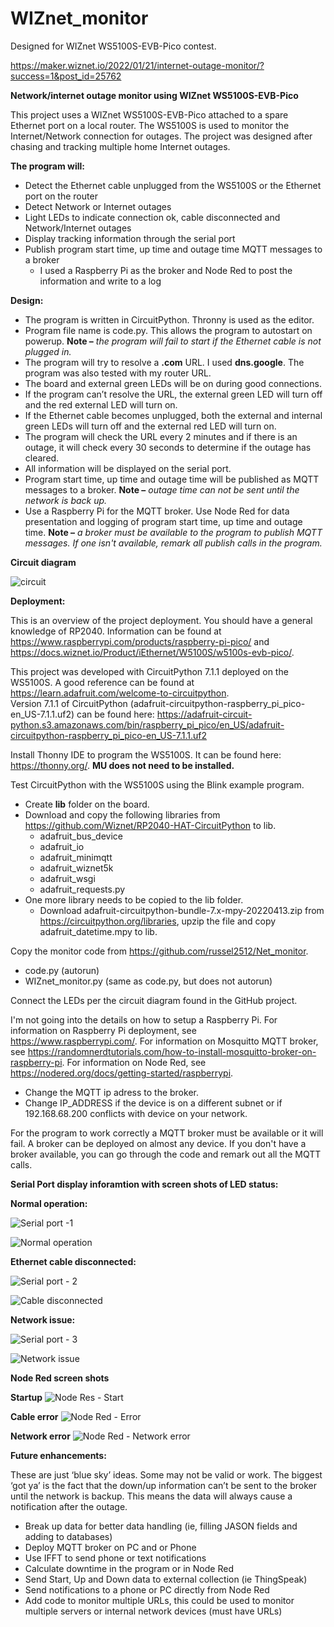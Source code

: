 # WIZnet_monitor

Designed for WIZnet WS5100S-EVB-Pico contest.

https://maker.wiznet.io/2022/01/21/internet-outage-monitor/?success=1&post_id=25762

**Network/internet outage monitor using WIZnet WS5100S-EVB-Pico**

This project uses a WIZnet WS5100S-EVB-Pico attached to a spare Ethernet port on a local router. The WS5100S is used to monitor the Internet/Network connection for outages. The project was designed after chasing and tracking multiple home Internet outages.  



**The program will:**

- Detect the Ethernet cable unplugged from the WS5100S or the Ethernet port on the router
- Detect Network or Internet outages
- Light LEDs to indicate connection ok, cable disconnected and Network/Internet outages
- Display tracking information through the serial port
- Publish program start time, up time and outage time MQTT messages to a broker
  - I used a Raspberry Pi as the broker and Node Red to post the information and write to a log 



**Design:**

- The program is written in CircuitPython. Thronny is used as the editor.
- Program file name is code.py. This allows the program to autostart on powerup. **Note –** *the program will fail to start if the Ethernet cable is not plugged in.*
- The program will try to resolve a **.com** URL. I used **dns.google**. The program was also tested with my router URL.
- The board and external green LEDs will be on during good connections.
- If the program can’t resolve the URL, the external green LED will turn off and the red external LED will turn on.
- If the Ethernet cable becomes unplugged, both the external and internal green LEDs will turn off and the external red LED will turn on.
- The program will check the URL every 2 minutes and if there is an outage, it will check every 30 seconds to determine if the outage has cleared.
- All information will be displayed on the serial port.
- Program start time, up time and outage time will be published as MQTT messages to a broker. **Note –** *outage time can not be sent until the network is back up.*
- Use a Raspberry Pi for the MQTT broker. Use Node Red for data presentation and logging of program start time, up time and outage time. **Note –** *a broker must be available to the program to publish MQTT messages. If one isn't available, remark all publish calls in the program.*


**Circuit diagram**

![circuit](https://user-images.githubusercontent.com/13513067/164536405-280b8052-20c9-4218-bf58-c11763f9d29a.jpg)


**Deployment:**

This is an overview of the project deployment. You should have a general knowledge of RP2040. Information can be found at https://www.raspberrypi.com/products/raspberry-pi-pico/ and https://docs.wiznet.io/Product/iEthernet/W5100S/w5100s-evb-pico/. 

This project was developed with CircuitPython 7.1.1 deployed on the WS5100S. A good reference can be found at https://learn.adafruit.com/welcome-to-circuitpython.   
Version 7.1.1 of CircuitPython (adafruit-circuitpython-raspberry_pi_pico-en_US-7.1.1.uf2) can be found here:
https://adafruit-circuit-python.s3.amazonaws.com/bin/raspberry_pi_pico/en_US/adafruit-circuitpython-raspberry_pi_pico-en_US-7.1.1.uf2

Install Thonny IDE to program the WS5100S. It can be found here: https://thonny.org/.
**MU does not need to be installed.**

Test CircuitPython with the WS5100S using the Blink example program. 

- Create **lib** folder on the board.
- Download and copy the following libraries from https://github.com/Wiznet/RP2040-HAT-CircuitPython to lib.
   - adafruit_bus_device
   - adafruit_io
   - adafruit_minimqtt
   - adafruit_wiznet5k
   - adafruit_wsgi
   - adafruit_requests.py
- One more library needs to be copied to the lib folder.
   - Download adafruit-circuitpython-bundle-7.x-mpy-20220413.zip from https://circuitpython.org/libraries, upzip the file and copy adafruit_datetime.mpy to lib.

Copy the monitor code from https://github.com/russel2512/Net_monitor.
- code.py (autorun)
- WIZnet_monitor.py (same as code.py, but does not autorun)

Connect the LEDs per the circuit diagram found in the GitHub project.

I'm not going into the details on how to setup a Raspberry Pi. 
For information on Raspberry Pi deployment, see https://www.raspberrypi.com/.
For information on Mosquitto MQTT broker, see https://randomnerdtutorials.com/how-to-install-mosquitto-broker-on-raspberry-pi.
For information on Node Red, see https://nodered.org/docs/getting-started/raspberrypi.
- Change the MQTT ip adress to the broker.
- Change IP_ADDRESS if the device is on a different subnet or if 192.168.68.200 conflicts with device on your network.

For the program to work correctly a MQTT broker must be available or it will fail. A broker can be deployed on almost any device. If you don't have a broker available, you can go through the code and remark out all the MQTT calls.


**Serial Port display inforamtion with screen shots of LED status:**

**Normal operation:**

![Serial port -1](https://user-images.githubusercontent.com/13513067/164374059-c697ab57-2236-4d6c-88a4-2cc02c4e4b33.jpg)

![Normal operation](https://user-images.githubusercontent.com/13513067/164152993-e3de5b03-2e99-4964-8fc8-1f7138fec52e.jpg)

**Ethernet cable disconnected:**

![Serial port - 2](https://user-images.githubusercontent.com/13513067/164374786-9ac5ba63-d854-4d15-9d8a-aa1767f951eb.jpg)

![Cable disconnected](https://user-images.githubusercontent.com/13513067/164153130-e0c81613-63fe-4434-8425-0e4acb147726.jpg)

**Network issue:**

![Serial port - 3](https://user-images.githubusercontent.com/13513067/164514162-cff9395a-c566-405b-92af-02572847e671.jpg)

![Network issue](https://user-images.githubusercontent.com/13513067/164153191-cde6b16f-ee63-4a0d-8c0c-69a46836d010.jpg)


**Node Red screen shots**

**Startup**
![Node Res - Start](https://user-images.githubusercontent.com/13513067/164322109-1e07b24e-673f-4efc-bfd3-1f850cb42d0b.jpg)

**Cable error**
![Node Red - Error](https://user-images.githubusercontent.com/13513067/164322256-e4e98656-07a6-48fe-b4a3-0dadf79e46de.jpg)

**Network error**
![Node Red - Network error](https://user-images.githubusercontent.com/13513067/164326331-28622515-88e5-42c9-9d5f-08bc062cb3c7.jpg)


**Future enhancements:**

These are just ‘blue sky’ ideas. Some may not be valid or work. The biggest ‘got ya’ is the fact that the down/up information can’t be sent to the broker until the network is backup. This means the data will always cause a notification after the outage.

- Break up data for better data handling (ie, filling JASON fields and adding to databases)
- Deploy MQTT broker on PC and or Phone
- Use IFFT to send phone or text notifications
- Calculate downtime in the program or in Node Red
- Send Start, Up and Down data to external collection (ie ThingSpeak)
- Send notifications to a phone or PC directly from Node Red
- Add code to monitor multiple URLs, this could be used to monitor multiple servers or internal network devices (must have URLs)

